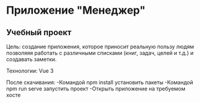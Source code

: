 # Приложение "Менеджер"

## Учебный проект

Цель: создание приложения, которое приносит реальную пользу людям позволяяя работать с различными списками (книг, задач, целей и т.д.)  и создавать заметки. 

Технологии: Vue 3

После скачивания:
-Командой npm install установить пакеты
-Командой npm run serve запустить проект
-Открыть приложение на требуемом хосте
